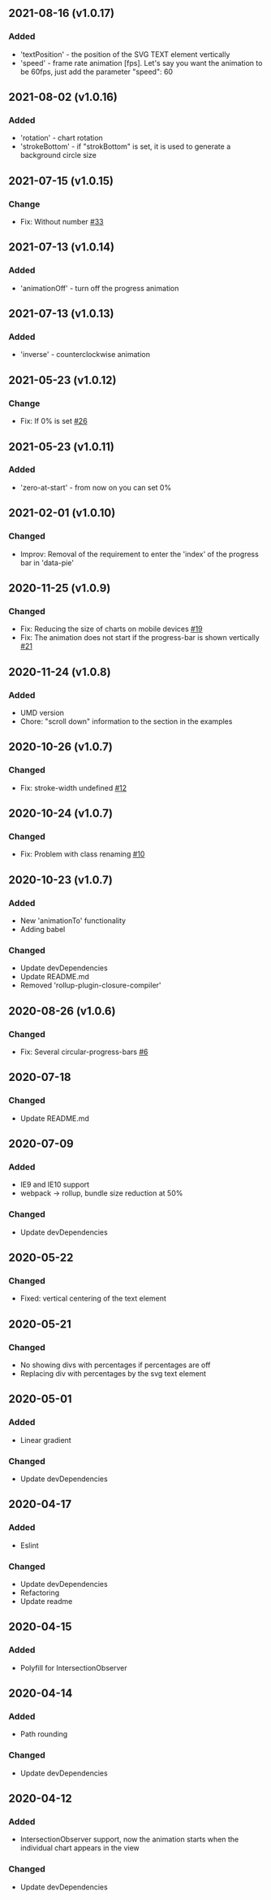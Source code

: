 ## 2021-08-16 (v1.0.17)

### Added

- 'textPosition' - the position of the SVG TEXT element vertically
- 'speed' - frame rate animation [fps]. Let's say you want the animation to be 60fps, just add the parameter "speed": 60

## 2021-08-02 (v1.0.16)

### Added

- 'rotation' - chart rotation
- 'strokeBottom' - if "strokBottom" is set, it is used to generate a background circle size

## 2021-07-15 (v1.0.15)

### Change

- Fix: Without number [#33](https://github.com/tomik23/circular-progress-bar/issues/33)

## 2021-07-13 (v1.0.14)

### Added

- 'animationOff' - turn off the progress animation

## 2021-07-13 (v1.0.13)

### Added

- 'inverse' - counterclockwise animation

## 2021-05-23 (v1.0.12)

### Change

- Fix: If 0% is set [#26](https://github.com/tomik23/circular-progress-bar/issues/26)

## 2021-05-23 (v1.0.11)

### Added

- 'zero-at-start' - from now on you can set 0%

## 2021-02-01 (v1.0.10)

### Changed

- Improv: Removal of the requirement to enter the 'index' of the progress bar in 'data-pie'

## 2020-11-25 (v1.0.9)

### Changed

- Fix: Reducing the size of charts on mobile devices [#19](https://github.com/tomik23/circular-progress-bar/issues/19)
- Fix: The animation does not start if the progress-bar is shown vertically [#21](https://github.com/tomik23/circular-progress-bar/issues/21)

## 2020-11-24 (v1.0.8)

### Added

- UMD version
- Chore: "scroll down" information to the section in the examples

## 2020-10-26 (v1.0.7)

### Changed

- Fix: stroke-width undefined [#12](https://github.com/tomik23/circular-progress-bar/issues/12)

## 2020-10-24 (v1.0.7)

### Changed

- Fix: Problem with class renaming [#10](https://github.com/tomik23/circular-progress-bar/issues/10)

## 2020-10-23 (v1.0.7)

### Added

- New 'animationTo' functionality
- Adding babel

### Changed

- Update devDependencies
- Update README.md
- Removed 'rollup-plugin-closure-compiler'

## 2020-08-26 (v1.0.6)

### Changed

- Fix: Several circular-progress-bars [#6](https://github.com/tomik23/circular-progress-bar/issues/6)

## 2020-07-18

### Changed

- Update README.md

## 2020-07-09

### Added

- IE9 and IE10 support
- webpack -> rollup, bundle size reduction at 50%

### Changed

- Update devDependencies

## 2020-05-22

### Changed

- Fixed: vertical centering of the text element

## 2020-05-21

### Changed

- No showing divs with percentages if percentages are off
- Replacing div with percentages by the svg text element

## 2020-05-01

### Added

- Linear gradient

### Changed

- Update devDependencies

## 2020-04-17

### Added

- Eslint

### Changed

- Update devDependencies
- Refactoring
- Update readme

## 2020-04-15

### Added

- Polyfill for IntersectionObserver

## 2020-04-14

### Added

- Path rounding

### Changed

- Update devDependencies

## 2020-04-12

### Added

- IntersectionObserver support, now the animation starts when the individual chart appears in the view

### Changed

- Update devDependencies
